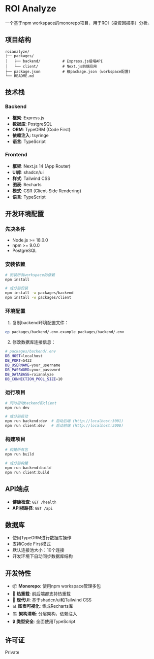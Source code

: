 # ROI Analyze

一个基于npm workspace的monorepo项目，用于ROI（投资回报率）分析。

## 项目结构

```
roianalyze/
├── packages/
│   ├── backend/          # Express.js后端API
│   └── client/           # Next.js前端应用
├── package.json          # 根package.json (workspace配置)
└── README.md
```

## 技术栈

### Backend
- **框架**: Express.js
- **数据库**: PostgreSQL
- **ORM**: TypeORM (Code First)
- **依赖注入**: tsyringe
- **语言**: TypeScript

### Frontend  
- **框架**: Next.js 14 (App Router)
- **UI库**: shadcn/ui
- **样式**: Tailwind CSS
- **图表**: Recharts
- **模式**: CSR (Client-Side Rendering)
- **语言**: TypeScript

## 开发环境配置

### 先决条件
- Node.js >= 18.0.0
- npm >= 9.0.0
- PostgreSQL

### 安装依赖

```bash
# 安装所有workspace的依赖
npm install

# 或分别安装
npm install -w packages/backend
npm install -w packages/client
```

### 环境配置

1. 复制backend环境配置文件：
```bash
cp packages/backend/.env.example packages/backend/.env
```

2. 修改数据库连接信息：
```bash
# packages/backend/.env
DB_HOST=localhost
DB_PORT=5432
DB_USERNAME=your_username
DB_PASSWORD=your_password
DB_DATABASE=roianalyze
DB_CONNECTION_POOL_SIZE=10
```

### 运行项目

```bash
# 同时启动backend和client
npm run dev

# 或分别启动
npm run backend:dev  # 启动后端 (http://localhost:3001)
npm run client:dev   # 启动前端 (http://localhost:3000)
```

### 构建项目

```bash
# 构建所有包
npm run build

# 或分别构建
npm run backend:build
npm run client:build
```

## API端点

- **健康检查**: `GET /health`
- **API根路径**: `GET /api`

## 数据库

- 使用TypeORM进行数据库操作
- 支持Code First模式
- 默认连接池大小：10个连接
- 开发环境下自动同步数据库结构

## 开发特性

- 📦 **Monorepo**: 使用npm workspace管理多包
- 🔄 **热重载**: 前后端都支持热重载
- 🎨 **现代UI**: 基于shadcn/ui和Tailwind CSS
- 📊 **图表可视化**: 集成Recharts库
- 🏗️ **架构清晰**: 分层架构，依赖注入
- 🔒 **类型安全**: 全面使用TypeScript

## 许可证

Private
